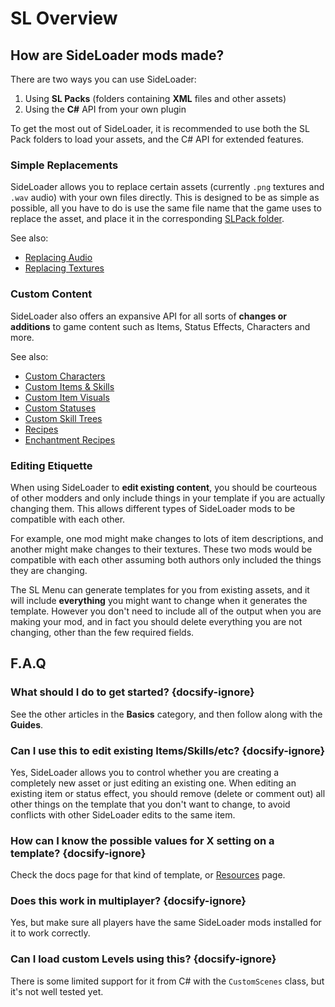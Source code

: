 # SL Overview

## How are SideLoader mods made?
There are two ways you can use SideLoader:
1. Using <b>SL Packs</b> (folders containing <b>XML</b> files and other assets)
2. Using the <b>C#</b> API from your own plugin

To get the most out of SideLoader, it is recommended to use both the SL Pack folders to load your assets, and the C# API for extended features.

### Simple Replacements

SideLoader allows you to replace certain assets (currently `.png` textures and `.wav` audio) with your own files directly. This is designed to be as simple as possible, all you have to do is use the same file name that the game uses to replace the asset, and place it in the corresponding [SLPack folder](Basics/SLPacks). 

See also:
* [Replacing Audio](Guides/ReplacingAudio.md)
* [Replacing Textures](Guides/ReplacingTextures.md)

### Custom Content
SideLoader also offers an expansive API for all sorts of <b>changes or additions</b> to game content such as Items, Status Effects, Characters and more. 

See also: 
* [Custom Characters](Guides/Characters.md)
* [Custom Items & Skills](Guides/Items.md)
* [Custom Item Visuals](Guides/ItemVisuals.md)
* [Custom Statuses](Guides/StatusEffects.md)
* [Custom Skill Trees](Guides/SkillTrees.md)
* [Recipes](API/SL_Recipe.md)
* [Enchantment Recipes](API/SL_EnchantmentRecipe.md)

### Editing Etiquette
When using SideLoader to <b>edit existing content</b>, you should be courteous of other modders and only include things in your template if you are actually changing them. This allows different types of SideLoader mods to be compatible with each other.

For example, one mod might make changes to lots of item descriptions, and another might make changes to their textures. These two mods would be compatible with each other assuming both authors only included the things they are changing.

The SL Menu can generate templates for you from existing assets, and it will include <b>everything</b> you might want to change when it generates the template. However you don't need to include all of the output when you are making your mod, and in fact you should delete everything you are not changing, other than the few required fields.

## F.A.Q ##
### What should I do to get started? {docsify-ignore}
See the other articles in the <b>Basics</b> category, and then follow along with the <b>Guides</b>.

### Can I use this to edit existing Items/Skills/etc? {docsify-ignore}

Yes, SideLoader allows you to control whether you are creating a completely new asset or just editing an existing one. When editing an existing item or status effect, you should remove (delete or comment out) all other things on the template that you don't want to change, to avoid conflicts with other SideLoader edits to the same item.

### How can I know the possible values for X setting on a template? {docsify-ignore}

Check the docs page for that kind of template, or [Resources](Basics/Resources) page.

### Does this work in multiplayer? {docsify-ignore}

Yes, but make sure all players have the same SideLoader mods installed for it to work correctly.

### Can I load custom Levels using this? {docsify-ignore}

There is some limited support for it from C# with the `CustomScenes` class, but it's not well tested yet.
